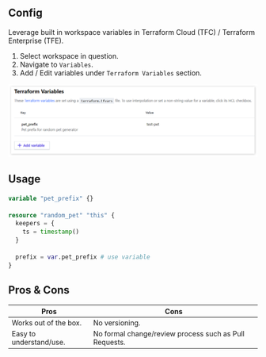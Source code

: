 ## Config

Leverage built in workspace variables in Terraform Cloud (TFC) / Terraform Enterprise (TFE). 

1. Select workspace in question.
2. Navigate to `Variables`.
3. Add / Edit variables under `Terraform Variables` section.

![tfc-gui](./docs/tfc-gui.png)

## Usage

```tf
variable "pet_prefix" {}

resource "random_pet" "this" {
  keepers = {
    ts = timestamp()
  }
  
  prefix = var.pet_prefix # use variable
}
```

## Pros & Cons

| Pros | Cons |
| ---- | ---- |
| Works out of the box. | No versioning. |
| Easy to understand/use. | No formal change/review process such as Pull Requests. |
